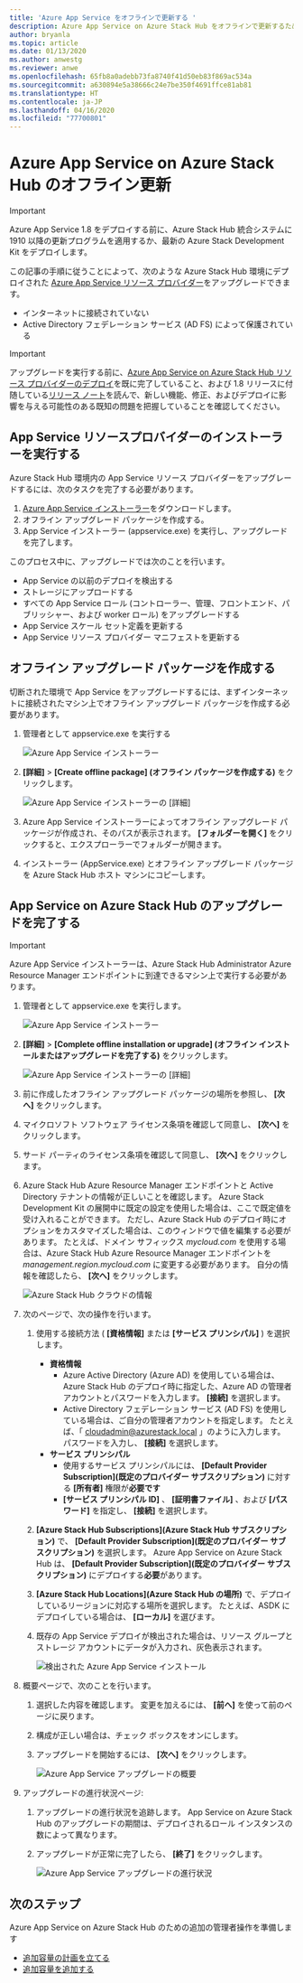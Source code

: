 ```yaml
---
title: 'Azure App Service をオフラインで更新する '
description: Azure App Service on Azure Stack Hub をオフラインで更新するための詳細なガイダンス
author: bryanla
ms.topic: article
ms.date: 01/13/2020
ms.author: anwestg
ms.reviewer: anwe
ms.openlocfilehash: 65fb8a0adebb73fa8740f41d50eb83f869ac534a
ms.sourcegitcommit: a630894e5a38666c24e7be350f4691ffce81ab81
ms.translationtype: HT
ms.contentlocale: ja-JP
ms.lasthandoff: 04/16/2020
ms.locfileid: "77700801"
---
```

# <a name="offline-update-of-azure-app-service-on-azure-stack-hub"></a>Azure App Service on Azure Stack Hub のオフライン更新

> [!IMPORTANT]
> Azure App Service 1.8 をデプロイする前に、Azure Stack Hub 統合システムに 1910 以降の更新プログラムを適用するか、最新の Azure Stack Development Kit をデプロイします。

この記事の手順に従うことによって、次のような Azure Stack Hub 環境にデプロイされた [Azure App Service リソース プロバイダー](azure-stack-app-service-overview.md)をアップグレードできます。

* インターネットに接続されていない
* Active Directory フェデレーション サービス (AD FS) によって保護されている

> [!IMPORTANT]
> アップグレードを実行する前に、[Azure App Service on Azure Stack Hub リソース プロバイダーのデプロイ](azure-stack-app-service-deploy-offline.md)を既に完了していること、および 1.8 リリースに付随している[リリース ノート](azure-stack-app-service-release-notes-update-eight.md)を読んで、新しい機能、修正、およびデプロイに影響を与える可能性のある既知の問題を把握していることを確認してください。

## <a name="run-the-app-service-resource-provider-installer"></a>App Service リソースプロバイダーのインストーラーを実行する

Azure Stack Hub 環境内の App Service リソース プロバイダーをアップグレードするには、次のタスクを完了する必要があります。

1. [Azure App Service インストーラー](https://aka.ms/appsvcupdate8installer)をダウンロードします。
2. オフライン アップグレード パッケージを作成する。
3. App Service インストーラー (appservice.exe) を実行し、アップグレードを完了します。

このプロセス中に、アップグレードでは次のことを行います。

* App Service の以前のデプロイを検出する
* ストレージにアップロードする
* すべての App Service ロール (コントローラー、管理、フロントエンド、パブリッシャー、および worker ロール) をアップグレードする
* App Service スケール セット定義を更新する
* App Service リソース プロバイダー マニフェストを更新する

## <a name="create-an-offline-upgrade-package"></a>オフライン アップグレード パッケージを作成する

切断された環境で App Service をアップグレードするには、まずインターネットに接続されたマシン上でオフライン アップグレード パッケージを作成する必要があります。

1. 管理者として appservice.exe を実行する

    ![Azure App Service インストーラー][1]

2. **[詳細]**  >  **[Create offline package] (オフライン パッケージを作成する)** をクリックします。

    ![Azure App Service インストーラーの [詳細]][2]

3. Azure App Service インストーラーによってオフライン アップグレード パッケージが作成され、そのパスが表示されます。  **[フォルダーを開く]** をクリックすると、エクスプローラーでフォルダーが開きます。

4. インストーラー (AppService.exe) とオフライン アップグレード パッケージを Azure Stack Hub ホスト マシンにコピーします。

## <a name="complete-the-upgrade-of-app-service-on-azure-stack-hub"></a>App Service on Azure Stack Hub のアップグレードを完了する

> [!IMPORTANT]
> Azure App Service インストーラーは、Azure Stack Hub Administrator Azure Resource Manager エンドポイントに到達できるマシン上で実行する必要があります。

1. 管理者として appservice.exe を実行します。

    ![Azure App Service インストーラー][1]

2. **[詳細]**  >  **[Complete offline installation or upgrade] (オフライン インストールまたはアップグレードを完了する)** をクリックします。

    ![Azure App Service インストーラーの [詳細]][2]

3. 前に作成したオフライン アップグレード パッケージの場所を参照し、 **[次へ]** をクリックします。

4. マイクロソフト ソフトウェア ライセンス条項を確認して同意し、 **[次へ]** をクリックします。

5. サード パーティのライセンス条項を確認して同意し、 **[次へ]** をクリックします。

6. Azure Stack Hub Azure Resource Manager エンドポイントと Active Directory テナントの情報が正しいことを確認します。 Azure Stack Development Kit の展開中に既定の設定を使用した場合は、ここで既定値を受け入れることができます。 ただし、Azure Stack Hub のデプロイ時にオプションをカスタマイズした場合は、このウィンドウで値を編集する必要があります。 たとえば、ドメイン サフィックス *mycloud.com* を使用する場合は、Azure Stack Hub Azure Resource Manager エンドポイントを *management.region.mycloud.com* に変更する必要があります。 自分の情報を確認したら、 **[次へ]** をクリックします。

    ![Azure Stack Hub クラウドの情報][3]

7. 次のページで、次の操作を行います。

   1. 使用する接続方法 ( **[資格情報]** または **[サービス プリンシパル]** ) を選択します。
        - **資格情報**
            - Azure Active Directory (Azure AD) を使用している場合は、Azure Stack Hub のデプロイ時に指定した、Azure AD の管理者アカウントとパスワードを入力します。 **[接続]** を選択します。
            - Active Directory フェデレーション サービス (AD FS) を使用している場合は、ご自分の管理者アカウントを指定します。 たとえば、「 cloudadmin@azurestack.local 」のように入力します。 パスワードを入力し、 **[接続]** を選択します。
        - **サービス プリンシパル**
            - 使用するサービス プリンシパルには、 **[Default Provider Subscription]\(既定のプロバイダー サブスクリプション\)** に対する **[所有者]** 権限が**必要です**
            - **[サービス プリンシパル ID]** 、 **[証明書ファイル]** 、および **[パスワード]** を指定し、 **[接続]** を選択します。

   1. **[Azure Stack Hub Subscriptions]\(Azure Stack Hub サブスクリプション\)** で、 **[Default Provider Subscription]\(既定のプロバイダー サブスクリプション\)** を選択します。  Azure App Service on Azure Stack Hub は、 **[Default Provider Subscription]\(既定のプロバイダー サブスクリプション\)** にデプロイする**必要**があります。

   1. **[Azure Stack Hub Locations]\(Azure Stack Hub の場所\)** で、デプロイしているリージョンに対応する場所を選択します。 たとえば、ASDK にデプロイしている場合は、 **[ローカル]** を選びます。
   
   1. 既存の App Service デプロイが検出された場合は、リソース グループとストレージ アカウントにデータが入力され、灰色表示されます。

      ![検出された Azure App Service インストール][4]
8. 概要ページで、次のことを行います。
   1. 選択した内容を確認します。 変更を加えるには、 **[前へ]** を使って前のページに戻ります。
   2. 構成が正しい場合は、チェック ボックスをオンにします。
   3. アップグレードを開始するには、 **[次へ]** をクリックします。

       ![Azure App Service アップグレードの概要][5]

9. アップグレードの進行状況ページ:
    1. アップグレードの進行状況を追跡します。 App Service on Azure Stack Hub のアップグレードの期間は、デプロイされるロール インスタンスの数によって異なります。
    2. アップグレードが正常に完了したら、 **[終了]** をクリックします。

        ![Azure App Service アップグレードの進行状況][6]

<!--Image references-->
[1]: ./media/azure-stack-app-service-update-offline/app-service-exe.png
[2]: ./media/azure-stack-app-service-update-offline/app-service-exe-advanced.png
[3]: ./media/azure-stack-app-service-update-offline/app-service-azure-resource-manager-endpoints.png
[4]: ./media/azure-stack-app-service-update-offline/app-service-installation-detected.png
[5]: ./media/azure-stack-app-service-update-offline/app-service-upgrade-summary.png
[6]: ./media/azure-stack-app-service-update-offline/app-service-upgrade-complete.png

## <a name="next-steps"></a>次のステップ

Azure App Service on Azure Stack Hub のための追加の管理者操作を準備します

* [追加容量の計画を立てる](azure-stack-app-service-capacity-planning.md)
* [追加容量を追加する](azure-stack-app-service-add-worker-roles.md)
